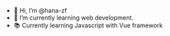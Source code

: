 - 👋 Hi, I’m @hana-zf
- 🌱 I’m currently learning web development.
- 📚 Currently learning Javascript with Vue framework


<!---
hana-zf/hana-zf is a ✨ special ✨ repository because its `README.md` (this file) appears on your GitHub profile.
You can click the Preview link to take a look at your changes.
--->
